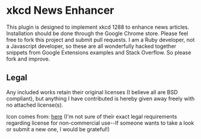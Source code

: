 xkcd News Enhancer
=============

This plugin is designed to implement xkcd 1288 to enhance news articles. Installation should be done through the Google Chrome store. Please feel free to fork this project and submit pull requests. I am a Ruby developer, not a Javascript developer, so these are all wonderfully hacked together snippets from Google Extensions examples and Stack Overflow. So please fork and improve.

Legal
-----
Any included works retain their original licenses (I believe all are BSD compliant), but anything I have contributed is hereby given away freely with no attached license(s).

Icon comes from: [here](http://b.dryicons.com/images/icon_sets/symbolize_icons_set/png/128x128/exclamation.png "DryIcons.com") (I'm not sure of their exact legal requirements regarding license for non-commercial use--If someone wants to take a look or submit a new one, I would be grateful!)
